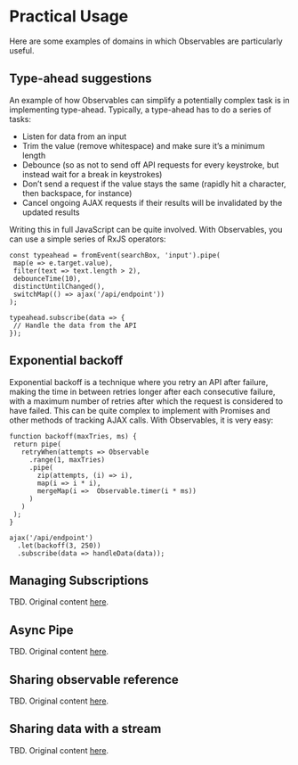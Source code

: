 # Practical Usage

Here are some examples of domains in which Observables are particularly useful.

## Type-ahead suggestions

An example of how Observables can simplify a potentially complex task is in implementing type-ahead. Typically, a type-ahead has to do a series of tasks:

* Listen for data from an input
* Trim the value (remove whitespace) and make sure it’s a minimum length
* Debounce (so as not to send off API requests for every keystroke, but instead wait for a break in keystrokes)
* Don’t send a request if the value stays the same (rapidly hit a character, then backspace, for instance)
* Cancel ongoing AJAX requests if their results will be invalidated by the updated results

Writing this in full JavaScript can be quite involved. With Observables, you can use a simple series of RxJS operators:

```
const typeahead = fromEvent(searchBox, 'input').pipe(
 map(e => e.target.value),
 filter(text => text.length > 2),
 debounceTime(10),
 distinctUntilChanged(),
 switchMap(() => ajax('/api/endpoint'))
);

typeahead.subscribe(data => {
 // Handle the data from the API
});
```

## Exponential backoff

Exponential backoff is a technique where you retry an API after failure, making the time in between retries longer after each consecutive failure, with a maximum number of retries after which the request is considered to have failed. This can be quite complex to implement with Promises and other methods of tracking AJAX calls. With Observables, it is very easy:

```
function backoff(maxTries, ms) {
 return pipe(
   retryWhen(attempts => Observable
     .range(1, maxTries)
     .pipe(
       zip(attempts, (i) => i),
       map(i => i * i),
       mergeMap(i =>  Observable.timer(i * ms))
     )
   )
 );
}

ajax('/api/endpoint')
  .let(backoff(3, 250))
  .subscribe(data => handleData(data));
```

## Managing Subscriptions

TBD. Original content [here](https://docs.google.com/document/d/1gGP5sqWNCHAWWV_GLdZQ1XyMO4K-CHksUxux0BFtVxk/edit#heading=h.3333ma4ei9ne).

## Async Pipe

TBD. Original content [here](https://docs.google.com/document/d/1gGP5sqWNCHAWWV_GLdZQ1XyMO4K-CHksUxux0BFtVxk/edit#heading=h.urzvx62pmtlv).

## Sharing observable reference

TBD. Original content [here](https://docs.google.com/document/d/1gGP5sqWNCHAWWV_GLdZQ1XyMO4K-CHksUxux0BFtVxk/edit#heading=h.h3yt29eshbdx).

## Sharing data with a stream

TBD. Original content [here](https://docs.google.com/document/d/1gGP5sqWNCHAWWV_GLdZQ1XyMO4K-CHksUxux0BFtVxk/edit#heading=h.qnk78yf7mowb).
